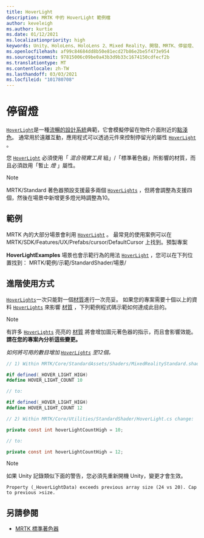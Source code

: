 ```yaml
---
title: HoverLight
description: MRTK 中的 HoverLight 範例檔
author: keveleigh
ms.author: kurtie
ms.date: 01/12/2021
ms.localizationpriority: high
keywords: Unity、HoloLens、HoloLens 2、Mixed Reality、開發、MRTK、停留燈、
ms.openlocfilehash: af99c84684dd8b50e81ecd27b86e2be5f473e954
ms.sourcegitcommit: 97815006c09be0a43b3d9b33c1674150cdfecf2b
ms.translationtype: MT
ms.contentlocale: zh-TW
ms.lasthandoff: 03/03/2021
ms.locfileid: "101780708"
---
```

# <a name="hover-light"></a>停留燈

[`HoverLight`](xref:Microsoft.MixedReality.Toolkit.Utilities.HoverLight)是一種[流暢的設計系統](https://www.microsoft.com/design/fluent/)典範，它會模擬停留在物件介面附近的[點淺色](https://docs.unity3d.com/Manual/Lighting.html)。 通常用於遠離互動，應用程式可以透過元件來控制停留光的屬性 [`HoverLight`](xref:Microsoft.MixedReality.Toolkit.Utilities.HoverLight) 。

您 [`HoverLight`](xref:Microsoft.MixedReality.Toolkit.Utilities.HoverLight) 必須使用「 *混合現實工具* 組」/「標準著色器」所影響的材質，而且必須啟用「暫止 *燈* 」屬性。

> [!Note]
> MRTK/Standard 著色器預設支援最多兩個 [`HoverLights`](xref:Microsoft.MixedReality.Toolkit.Utilities.HoverLight) ，但將會調整為支援四個，然後在場景中新增更多燈光時調整為10。

## <a name="examples"></a>範例

MRTK 內的大部分場景會利用 [`HoverLight`](xref:Microsoft.MixedReality.Toolkit.Utilities.HoverLight) 。 最常見的使用案例可以在 MRTK/SDK/Features/UX/Prefabs/cursor/DefaultCursor 上找到。預製專案

**HoverLightExamples** 場景也會示範行為的用法 [`HoverLight`](xref:Microsoft.MixedReality.Toolkit.Utilities.HoverLight) ，您可以在下列位置找到： MRTK/範例/示範/StandardShader/場景/

## <a name="advanced-usage"></a>進階使用方式

[`HoverLights`](xref:Microsoft.MixedReality.Toolkit.Utilities.HoverLight)一次只能對一個[材質](https://docs.unity3d.com/ScriptReference/Material.html)進行一次亮妥。 如果您的專案需要十個以上的資料 [`HoverLights`](xref:Microsoft.MixedReality.Toolkit.Utilities.HoverLight) 來影響 [材質](https://docs.unity3d.com/ScriptReference/Material.html) ，下列範例程式碼示範如何達成此目的。

> [!Note]
> 有許多 [`HoverLights`](xref:Microsoft.MixedReality.Toolkit.Utilities.HoverLight) 亮亮的 [材質](https://docs.unity3d.com/ScriptReference/Material.html) 將會增加圖元著色器的指示，而且會影響效能。 **請在您的專案內分析這些變更。**

*如何將可用的數目增加 [`HoverLights`](xref:Microsoft.MixedReality.Toolkit.Utilities.HoverLight) 至12個。*

```C#
// 1) Within MRTK/Core/StandardAssets/Shaders/MixedRealityStandard.shader change:

#if defined(_HOVER_LIGHT_HIGH)
#define HOVER_LIGHT_COUNT 10

// to:

#if defined(_HOVER_LIGHT_HIGH)
#define HOVER_LIGHT_COUNT 12

// 2) Within MRTK/Core/Utilities/StandardShader/HoverLight.cs change:

private const int hoverLightCountHigh = 10;

// to:

private const int hoverLightCountHigh = 12;
```

> [!NOTE]
> 如果 Unity 記錄類似下面的警告，您必須先重新開機 Unity，變更才會生效。
>
> `Property (_HoverLightData) exceeds previous array size (24 vs 20). Cap to previous >size.`

## <a name="see-also"></a>另請參閱

* [MRTK 標準著色器](MRTKStandardShader.md)
